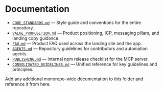 # Documentation

- [`CODE_STANDARDS.md`](CODE_STANDARDS.md) — Style guide and conventions for the entire repository.
- [`VALUE_PROPOSITION.md`](VALUE_PROPOSITION.md) — Product positioning, ICP, messaging pillars, and landing copy guidance.
- [`FAQ.md`](FAQ.md) — Product FAQ used across the landing site and the app.
- [`AGENTS.md`](../AGENTS.md) — Repository guidelines for contributors and automation agents.
- [`PUBLISHING.md`](../mcp-server/PUBLISHING.md) — Internal npm release checklist for the MCP server.
- [`CONSOLIDATED_GUIDELINES.md`](CONSOLIDATED_GUIDELINES.md) — Unified reference for key guidelines and principles.

Add any additional monorepo-wide documentation to this folder and reference it from here.

